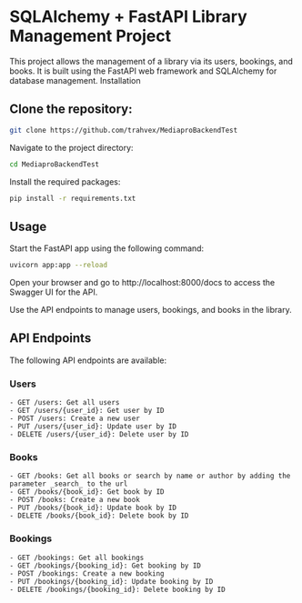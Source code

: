# SQLAlchemy + FastAPI Library Management Project

This project allows the management of a library via its users, bookings, and books. It is built using the FastAPI web framework and SQLAlchemy for database management.
Installation

## Clone the repository:

```bash
git clone https://github.com/trahvex/MediaproBackendTest
```

Navigate to the project directory:

```bash
cd MediaproBackendTest
```
Install the required packages:

```bash
pip install -r requirements.txt
```
## Usage

Start the FastAPI app using the following command:

```bash
uvicorn app:app --reload
```
Open your browser and go to http://localhost:8000/docs to access the Swagger UI for the API.

Use the API endpoints to manage users, bookings, and books in the library.

## API Endpoints

The following API endpoints are available:
### Users

    - GET /users: Get all users
    - GET /users/{user_id}: Get user by ID
    - POST /users: Create a new user
    - PUT /users/{user_id}: Update user by ID
    - DELETE /users/{user_id}: Delete user by ID

### Books

    - GET /books: Get all books or search by name or author by adding the parameter _search_ to the url
    - GET /books/{book_id}: Get book by ID
    - POST /books: Create a new book
    - PUT /books/{book_id}: Update book by ID
    - DELETE /books/{book_id}: Delete book by ID

### Bookings

    - GET /bookings: Get all bookings
    - GET /bookings/{booking_id}: Get booking by ID
    - POST /bookings: Create a new booking
    - PUT /bookings/{booking_id}: Update booking by ID
    - DELETE /bookings/{booking_id}: Delete booking by ID